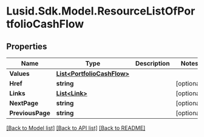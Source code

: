
# Lusid.Sdk.Model.ResourceListOfPortfolioCashFlow

## Properties

Name | Type | Description | Notes
------------ | ------------- | ------------- | -------------
**Values** | [**List&lt;PortfolioCashFlow&gt;**](PortfolioCashFlow.md) |  | 
**Href** | **string** |  | [optional] 
**Links** | [**List&lt;Link&gt;**](Link.md) |  | [optional] 
**NextPage** | **string** |  | [optional] 
**PreviousPage** | **string** |  | [optional] 

[[Back to Model list]](../README.md#documentation-for-models)
[[Back to API list]](../README.md#documentation-for-api-endpoints)
[[Back to README]](../README.md)

